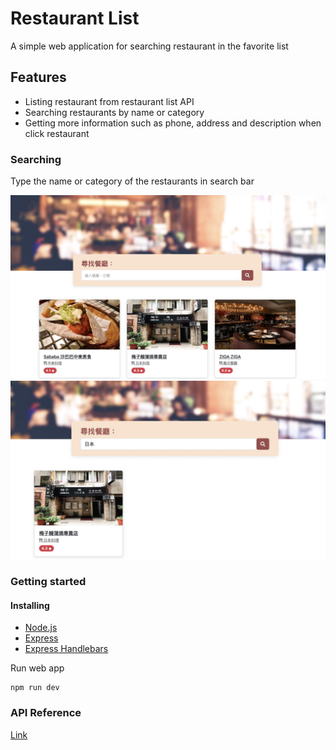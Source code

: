 # Restaurant List
A simple web application for searching restaurant in the favorite list

## Features
- Listing restaurant from restaurant list API
- Searching restaurants by name or category
- Getting more information such as phone, address and description when click restaurant

### Searching
Type the name or category of the restaurants in search bar

![listening page](https://github.com/PeiTzuChen/restaurants-list/blob/main/Image/listening%20page.jpg)
![searching page](https://github.com/PeiTzuChen/restaurants-list/blob/fac9e2b175c089102829b46abf1be17b55db949b/Image/searching%20page.jpg)

### Getting started
#### Installing
- [Node.js](https://github.com/nvm-sh/nvm)
- [Express](https://www.npmjs.com/package/express)
- [Express Handlebars](https://github.com/express-handlebars/express-handlebars)

Run web app 
```
npm run dev
```

### API Reference
[Link](https://drive.google.com/file/d/1W-BD9-c8zJRYCwAD8yhqQdLwcUdN8GZi/view)

